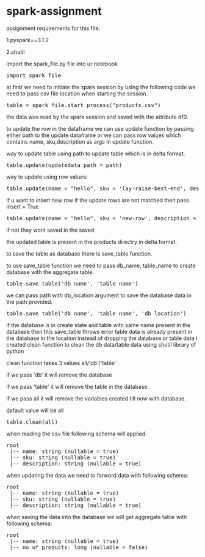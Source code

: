 # spark-assignment
assignment
requirements for this file:

  1.pyspark==3.1.2
  
  2.shutil

import the spark_file.py file into ur notebook

<pre>import spark_file</pre>

at first we need to initiate the spark session by using the following code we need to pass csv file location when starting the session.

<pre>table = spark_file.start_process("products.csv")</pre>

the data was read by the spark session and saved with the attribute df0.

to update the row in the dataframe we can use update function by passing either path to the update dataframe 
or we can pass row values which contains name, sku,description as args in update function.

way to update table using path to update table which is in delta format.
<pre>table.update(updatedata_path = path) </pre>

way to update using row values:

<pre>table.update(name = "hello", sku = 'lay-raise-best-end', description = 'new description') </pre>

if u want to insert new row if the update rows are not matched then pass insert = True

<pre>table.update(name = "hello", sku = 'new-row', description = 'new description',insert = True)</pre>

if not they wont saved in the saved

the updated table is present in the products directry in delta format.

to save the table as database there is save_table function.

to use save_table function we need to pass db_name, table_name to create database with the aggregate table.

<pre>table.save_table('db_name', 'table_name')</pre>

we can pass path with db_location argument to save the database data in the path provided.

<pre>table.save_table('db_name', 'table_name', 'db_location')</pre>

if the database is in create state and table with same name present in the database then this save_table throws error table data is already present in the database in the location instead of dropping the database or table data i created clean function to clean the db data/table data using shutil library of python

clean function takes 3 values all/'db'/'table'

if we pass 'db' it will remove the database

if we pass 'table' it will remove the table in the database.

if we pass all it will remove the variables created till now with database.

dafault value will be all

<pre>table.clean(all)</pre>

when reading the csv file following schema will applied:

<pre>root
 |-- name: string (nullable = true)
 |-- sku: string (nullable = true)
 |-- description: string (nullable = true)</pre>

when updating the data we need to farword data with following schema:

<pre>root
 |-- name: string (nullable = true)
 |-- sku: string (nullable = true)
 |-- description: string (nullable = true)</pre>

when saving the data into the database we will get aggregate table with following schema:

<pre>root
 |-- name: string (nullable = true)
 |-- no_of_products: long (nullable = false)</pre>
